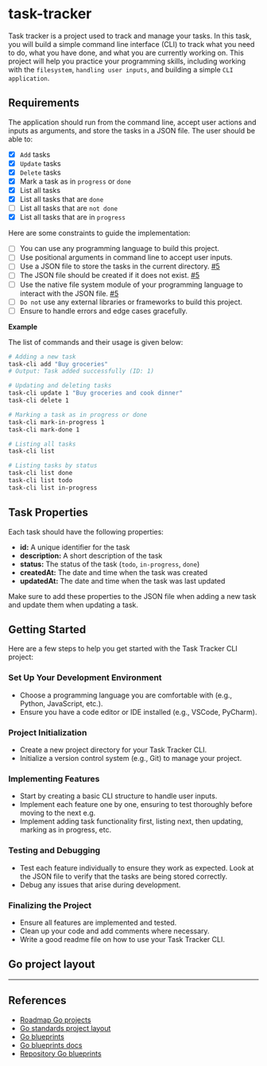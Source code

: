 # task-tracker

Task tracker is a project used to track and manage your tasks. In this task, you will build a simple command line interface (CLI) to track what you need to do, what you have done, and what you are currently working on. This project will help you practice your programming skills, including working with the `filesystem`, `handling user inputs`, and building a simple `CLI application`.

## Requirements

The application should run from the command line, accept user actions and inputs as arguments, and store the tasks in a JSON file. The user should be able to:

- [x] `Add` tasks
- [x] `Update` tasks
- [x] `Delete` tasks
- [x] Mark a task as in `progress` or `done`
- [x] List all tasks
- [x] List all tasks that are `done`
- [ ] List all tasks that are `not done`
- [x] List all tasks that are in `progress`

Here are some constraints to guide the implementation:

- [ ] You can use any programming language to build this project.
- [ ] Use positional arguments in command line to accept user inputs.
- [ ] Use a JSON file to store the tasks in the current directory. [#5](https://github.com/kaioaresi/task-tracker/issues/5)
- [ ] The JSON file should be created if it does not exist. [#5](https://github.com/kaioaresi/task-tracker/issues/5)
- [ ] Use the native file system module of your programming language to interact with the JSON file. [#5](https://github.com/kaioaresi/task-tracker/issues/5)
- [ ] `Do not` use any external libraries or frameworks to build this project.
- [ ] Ensure to handle errors and edge cases gracefully.

**Example**

The list of commands and their usage is given below:

```bash
# Adding a new task
task-cli add "Buy groceries"
# Output: Task added successfully (ID: 1)

# Updating and deleting tasks
task-cli update 1 "Buy groceries and cook dinner"
task-cli delete 1

# Marking a task as in progress or done
task-cli mark-in-progress 1
task-cli mark-done 1

# Listing all tasks
task-cli list

# Listing tasks by status
task-cli list done
task-cli list todo
task-cli list in-progress
```

## Task Properties

Each task should have the following properties:

- **id:** A unique identifier for the task
- **description:** A short description of the task
- **status:** The status of the task (`todo`, `in-progress`, `done`)
- **createdAt:** The date and time when the task was created
- **updatedAt:** The date and time when the task was last updated

Make sure to add these properties to the JSON file when adding a new task and update them when updating a task.

## Getting Started

Here are a few steps to help you get started with the Task Tracker CLI project:

### Set Up Your Development Environment

- Choose a programming language you are comfortable with (e.g., Python, JavaScript, etc.).
- Ensure you have a code editor or IDE installed (e.g., VSCode, PyCharm).

### Project Initialization

- Create a new project directory for your Task Tracker CLI.
- Initialize a version control system (e.g., Git) to manage your project.

### Implementing Features

- Start by creating a basic CLI structure to handle user inputs.
- Implement each feature one by one, ensuring to test thoroughly before moving to the next e.g.
- Implement adding task functionality first, listing next, then updating, marking as in progress, etc.

### Testing and Debugging

- Test each feature individually to ensure they work as expected. Look at the JSON file to verify that the tasks are being stored correctly.
- Debug any issues that arise during development.

### Finalizing the Project

- Ensure all features are implemented and tested.
- Clean up your code and add comments where necessary.
- Write a good readme file on how to use your Task Tracker CLI.

## Go project layout

---

## References

- [Roadmap Go projects](https://roadmap.sh/projects/task-tracker)
- [Go standards project layout ](https://github.com/golang-standards/project-layout/blob/master/README_ptBR.md)
- [Go blueprints](https://go-blueprint.dev/)
- [Go blueprints docs](https://docs.go-blueprint.dev/)
- [Repository Go blueprints](https://github.com/Melkeydev/go-blueprint)
